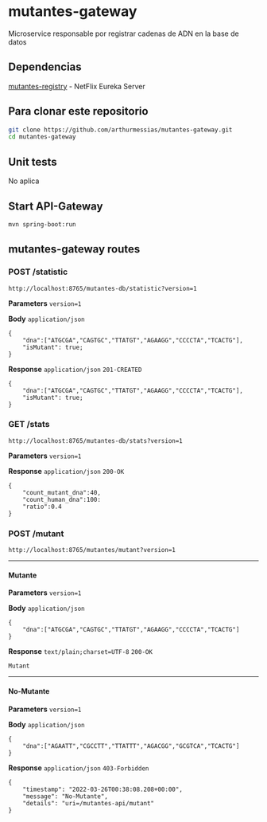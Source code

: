 # mutantes-gateway
Microservice responsable por registrar cadenas de ADN en la base de datos

## Dependencias
[mutantes-registry](https://github.com/arthurmessias/mutantes-registry) - NetFlix Eureka Server

## Para clonar este repositorio
```bash
git clone https://github.com/arthurmessias/mutantes-gateway.git
cd mutantes-gateway
```

## Unit tests
No aplica

## Start API-Gateway
```bash
mvn spring-boot:run
```

## mutantes-gateway routes

### POST /statistic
```
http://localhost:8765/mutantes-db/statistic?version=1
```

**Parameters**
`version=1`

**Body**
`application/json`
```
{
    "dna":["ATGCGA","CAGTGC","TTATGT","AGAAGG","CCCCTA","TCACTG"],
	"isMutant": true;
}
```

**Response**
`application/json` `201-CREATED`
```
{
    "dna":["ATGCGA","CAGTGC","TTATGT","AGAAGG","CCCCTA","TCACTG"],
	"isMutant": true;
}
```

### GET /stats
```
http://localhost:8765/mutantes-db/stats?version=1
```

**Parameters**
`version=1`

**Response**
`application/json` `200-OK`
```
{
	"count_mutant_dna":40, 
	"count_human_dna":100: 
	"ratio":0.4
}
```

### POST /mutant
```
http://localhost:8765/mutantes/mutant?version=1
```
___
#### Mutante
**Parameters**
`version=1`

**Body**
`application/json`
```
{
    "dna":["ATGCGA","CAGTGC","TTATGT","AGAAGG","CCCCTA","TCACTG"]
}
```

**Response**
`text/plain;charset=UTF-8` `200-OK`
```
Mutant
```
___

#### No-Mutante
**Parameters**
`version=1`

**Body**
`application/json`
```
{
    "dna":["AGAATT","CGCCTT","TTATTT","AGACGG","GCGTCA","TCACTG"]
}
```

**Response**
`application/json` `403-Forbidden`
```
{
    "timestamp": "2022-03-26T00:38:08.208+00:00",
    "message": "No-Mutante",
    "details": "uri=/mutantes-api/mutant"
}
```
